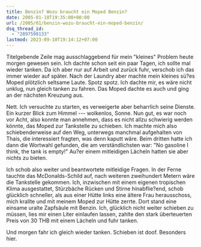 ```yaml
---
title: Benzin? Wozu braucht ein Moped Benzin?
date: 2005-01-18T19:35:00+00:00
url: /2005/01/benzin-wozu-braucht-ein-moped-benzin/
dsq_thread_id:
  - "2897598133"
lastmod: 2023-09-10T19:14:12+07:00
---
```

Titelgebende Zeile mag ausschlaggebend für mein "kleines" Problem heute morgen gewesen sein. Ich dachte schon seit ein paar Tagen, ich sollte mal wieder tanken. Da ich aber nur auf Arbeit und zurück fuhr, verschob ich das immer wieder auf später. Nach der Laundry aber machte mein kleines sü?es Moped plötzlich seltsame Laute. Spotz spotz. Ich dachte mir, es wäre nicht unklug, nun gleich tanken zu fahren. Das Moped dachte es auch und ging an der nächsten Kreuzung aus.

Nett. Ich versuchte zu starten, es verweigerte aber beharrlich seine Dienste. Ein kurzer Blick zum Himmel --- wolkenlos, Sonne. Nun gut, es war noch vor Acht, also konnte man annehmen, dass es nicht allzu schwierig werden könnte, das Moped zur Tankstelle zu schieben. Ich machte mich also schiebenderweise auf den Weg, unterwegs manchmal aufgehalten von Thais, die interessiert fragten, was denn kaputt wäre. Beim dritten hatte ich dann die Wortwahl gefunden, die am verständlichsten war: "No gasoline I think, the tank is empty!" Au?er einem mitleidigen Lächeln hatten sie aber nichts zu bieten.

Ich schob also weiter und beantwortete mitleidige Fragen. In der Ferne tauchte das McDonalds-Schild auf, nach weiteren zweihundert Metern wäre die Tankstelle gekommen. Ich, inzwischen mit einem eigenen tropischen Klima ausgestattet, Stürzbäche Rücken und Stirne hinabflie?end, schob glücklich schneller, als aus einer Hütte links eine ältere Frau herausschoss, mich krallte und mit meinem Moped zur Hütte zerrte. Dort stand eine einsame uralte Zapfsäule mit Benzin. Ich, glücklich nicht weiter schieben zu müssen, lies mir einen Liter einlaufen lassen, zahlte den stark überteuerten Preis von 30 THB mit einem Lächeln und fuhr tanken.

Und morgen fahr ich gleich wieder tanken. Schieben ist doof. Besonders hier.
